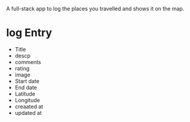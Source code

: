 A full-stack app to log the places you travelled and shows it on the map.

# log Entry

* Title
* descp
* comments
* rating
* image
* Start date
* End date
* Latitude
* Longitude
* creaated at
* updated at

